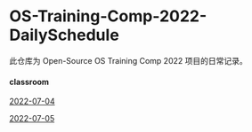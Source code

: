 # OS-Training-Comp-2022-DailySchedule

此仓库为 Open-Source OS Training Comp 2022 项目的日常记录。

#### classroom

[2022-07-04](./daily/2022-07-04.md) 


[2022-07-05](./daily/2022-07-05.md)
